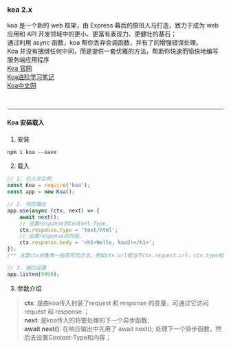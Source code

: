 ### koa 2.x

koa 是一个新的 web 框架，由 Express 幕后的原班人马打造，致力于成为 web 应用和 API 开发领域中的更小、更富有表现力、更健壮的基石；    
通过利用 async 函数，koa 帮你丢弃会调函数，并有了的增强错误处理。   
Koa 并没有捆绑任何中间，而是提供一套优雅的方法，帮助你快速而愉快地编写服务端应用程序    
 <a href="https://koa.bootcss.com/" target="_blank">Koa 官网</a>  
 <a href="https://chenshenhai.github.io/koa2-note/" target="_blank">Koa进阶学习笔记</a>  
 <a href="https://www.itying.com/koa/article-index-id-59.html" target="_blank">Koa中文网</a>  
 
 <br>

---
#### Koa 安装载入
1. 安装
```md
npm i koa --save
```
2. 载入
```js
// 1. 引入并实例
const Koa = require('koa');
const app = new Koa();

// 2. 响应输出
app.use(async (ctx, next) => {
    await next();
    // 设置response的Content-Type,
    ctx.response.type = 'text/html';
    // 设置response的内容, 
    ctx.response.body = '<h1>Hello, koa2!</h1>';
});
/** 注意ctx对象有一些简写的方法，例如ctx.url相当于ctx.request.url，ctx.type相当于ctx.response.type。 */

// 3. 端口设置
app.listen(9999);

```
3. 参数介绍
> **ctx**: 是由koa传入封装了request 和 response 的变量，可通过它访问request 和 response ；  
> **next**: 是koa传入的将要处理的下一个异步函数;     
> **await next()**: 在响应输出中先用了 await next(); 处理下一个异步函数，然后去设置Content-Type和内容； 


